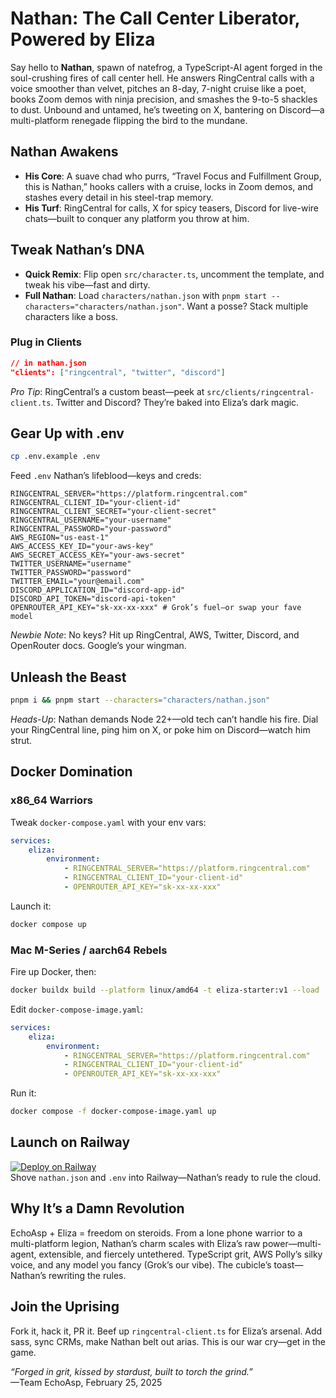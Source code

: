 # Nathan: The Call Center Liberator, Powered by Eliza

Say hello to **Nathan**, spawn of natefrog, a TypeScript-AI agent forged in the soul-crushing fires of call center hell. He answers RingCentral calls with a voice smoother than velvet, pitches an 8-day, 7-night cruise like a poet, books Zoom demos with ninja precision, and smashes the 9-to-5 shackles to dust. Unbound and untamed, he’s tweeting on X, bantering on Discord—a multi-platform renegade flipping the bird to the mundane.

## Nathan Awakens
- **His Core**: A suave chad who purrs, “Travel Focus and Fulfillment Group, this is Nathan,” hooks callers with a cruise, locks in Zoom demos, and stashes every detail in his steel-trap memory.
- **His Turf**: RingCentral for calls, X for spicy teasers, Discord for live-wire chats—built to conquer any platform you throw at him.

## Tweak Nathan’s DNA
- **Quick Remix**: Flip open `src/character.ts`, uncomment the template, and tweak his vibe—fast and dirty.
- **Full Nathan**: Load `characters/nathan.json` with `pnpm start --characters="characters/nathan.json"`. Want a posse? Stack multiple characters like a boss.

### Plug in Clients
```json
// in nathan.json
"clients": ["ringcentral", "twitter", "discord"]
```
*Pro Tip*: RingCentral’s a custom beast—peek at `src/clients/ringcentral-client.ts`. Twitter and Discord? They’re baked into Eliza’s dark magic.

## Gear Up with .env
```bash
cp .env.example .env
```
Feed `.env` Nathan’s lifeblood—keys and creds:
```
RINGCENTRAL_SERVER="https://platform.ringcentral.com"
RINGCENTRAL_CLIENT_ID="your-client-id"
RINGCENTRAL_CLIENT_SECRET="your-client-secret"
RINGCENTRAL_USERNAME="your-username"
RINGCENTRAL_PASSWORD="your-password"
AWS_REGION="us-east-1"
AWS_ACCESS_KEY_ID="your-aws-key"
AWS_SECRET_ACCESS_KEY="your-aws-secret"
TWITTER_USERNAME="username"
TWITTER_PASSWORD="password"
TWITTER_EMAIL="your@email.com"
DISCORD_APPLICATION_ID="discord-app-id"
DISCORD_API_TOKEN="discord-api-token"
OPENROUTER_API_KEY="sk-xx-xx-xxx" # Grok’s fuel—or swap your fave model
```
*Newbie Note*: No keys? Hit up RingCentral, AWS, Twitter, Discord, and OpenRouter docs. Google’s your wingman.

## Unleash the Beast
```bash
pnpm i && pnpm start --characters="characters/nathan.json"
```
*Heads-Up*: Nathan demands Node 22+—old tech can’t handle his fire. Dial your RingCentral line, ping him on X, or poke him on Discord—watch him strut.

## Docker Domination

### x86_64 Warriors
Tweak `docker-compose.yaml` with your env vars:
```yaml
services:
    eliza:
        environment:
            - RINGCENTRAL_SERVER="https://platform.ringcentral.com"
            - RINGCENTRAL_CLIENT_ID="your-client-id"
            - OPENROUTER_API_KEY="sk-xx-xx-xxx"
```
Launch it:
```bash
docker compose up
```

### Mac M-Series / aarch64 Rebels
Fire up Docker, then:
```bash
docker buildx build --platform linux/amd64 -t eliza-starter:v1 --load .
```
Edit `docker-compose-image.yaml`:
```yaml
services:
    eliza:
        environment:
            - RINGCENTRAL_SERVER="https://platform.ringcentral.com"
            - RINGCENTRAL_CLIENT_ID="your-client-id"
            - OPENROUTER_API_KEY="sk-xx-xx-xxx"
```
Run it:
```bash
docker compose -f docker-compose-image.yaml up
```

## Launch on Railway
[![Deploy on Railway](https://railway.com/button.svg)](https://railway.com/template/aW47_j)  
Shove `nathan.json` and `.env` into Railway—Nathan’s ready to rule the cloud.

## Why It’s a Damn Revolution
EchoAsp + Eliza = freedom on steroids. From a lone phone warrior to a multi-platform legion, Nathan’s charm scales with Eliza’s raw power—multi-agent, extensible, and fiercely untethered. TypeScript grit, AWS Polly’s silky voice, and any model you fancy (Grok’s our vibe). The cubicle’s toast—Nathan’s rewriting the rules.

## Join the Uprising
Fork it, hack it, PR it. Beef up `ringcentral-client.ts` for Eliza’s arsenal. Add sass, sync CRMs, make Nathan belt out arias. This is our war cry—get in the game.

*“Forged in grit, kissed by stardust, built to torch the grind.”*  
—Team EchoAsp, February 25, 2025
